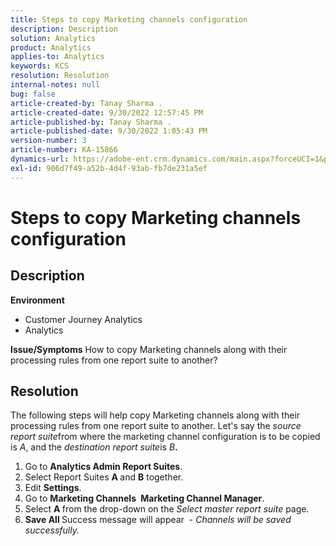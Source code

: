 ```yaml
---
title: Steps to copy Marketing channels configuration
description: Description
solution: Analytics
product: Analytics
applies-to: Analytics
keywords: KCS
resolution: Resolution
internal-notes: null
bug: false
article-created-by: Tanay Sharma .
article-created-date: 9/30/2022 12:57:45 PM
article-published-by: Tanay Sharma .
article-published-date: 9/30/2022 1:05:43 PM
version-number: 3
article-number: KA-15866
dynamics-url: https://adobe-ent.crm.dynamics.com/main.aspx?forceUCI=1&pagetype=entityrecord&etn=knowledgearticle&id=bab66c76-bf40-ed11-9db1-0022480868ff
exl-id: 906d7f49-a52b-4d4f-93ab-fb7de231a5ef
---
```

# Steps to copy Marketing channels configuration

## Description

<b>Environment</b>
- Customer Journey Analytics
- Analytics



<b>Issue/Symptoms</b>
How to copy Marketing channels along with their processing rules from one report suite to another?


## Resolution


The following steps will help copy Marketing channels along with their processing rules from one report suite to another. Let's say the *source<b> </b>report suite*from where the marketing channel configuration is to be copied is *A*, and the *destination report suite*is *B<b>*.</b>

1. Go to <b>Analytics </b> <b>Admin </b> <b>Report Suites</b>.
2. Select Report Suites <b>A </b>and <b>B</b> together.
3. Edit <b>Settings</b>.
4. Go to <b>Marketing Channels </b> <b>Marketing Channel Manager</b>.
5. Select <b>A </b>from the drop-down on the *Select master report suite* page.
6. <b>Save All </b> Success message will appear  - *Channels will be saved successfully.*
